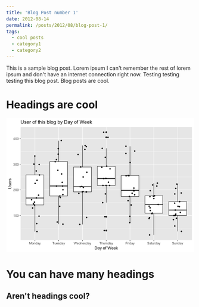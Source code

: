 ```yaml
---
title: 'Blog Post number 1'
date: 2012-08-14
permalink: /posts/2012/08/blog-post-1/
tags:
  - cool posts
  - category1
  - category2
---
```


This is a sample blog post. Lorem ipsum I can't remember the rest of lorem ipsum and don't have an internet connection right now. Testing testing testing this blog post. Blog posts are cool.

Headings are cool
======

![](https://github.com/BazingaFR/bazingafr.github.io/raw/master/images/timeseries1-chunk-6-1.png)

You can have many headings
======

Aren't headings cool?
------

